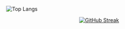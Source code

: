  ![Top Langs](https://github-readme-stats.vercel.app/api/top-langs/?username=anuraghazra&layout=compact)
<p align="center">


 
  <a href="https://git.io/streak-stats">
    <img src="https://github-readme-streak-stats.herokuapp.com?user=AntonioNoguera&theme=dark&hide_border=true&locale=es&date_format=M%20j%5B%2C%20Y%5D&exclude_days=Sun&card_width=534&fire=E9EB1B&background=EB000000" alt="GitHub Streak">
  </a>
</p>
